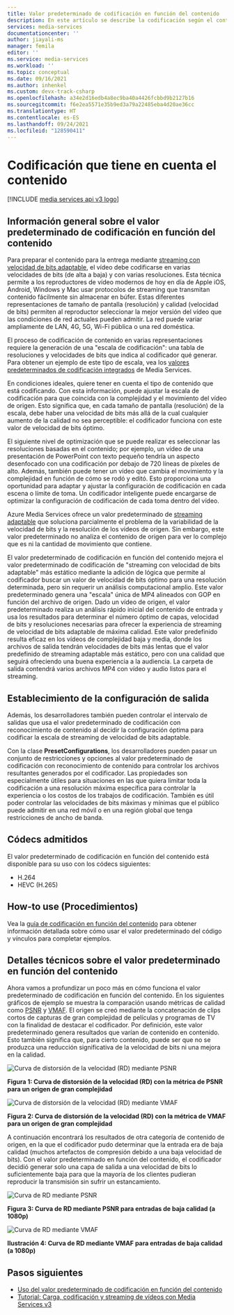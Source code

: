 ```yaml
---
title: Valor predeterminado de codificación en función del contenido
description: En este artículo se describe la codificación según el contenido en Microsoft Azure Media Services v3.
services: media-services
documentationcenter: ''
author: jiayali-ms
manager: femila
editor: ''
ms.service: media-services
ms.workload: ''
ms.topic: conceptual
ms.date: 09/16/2021
ms.author: inhenkel
ms.custom: devx-track-csharp
ms.openlocfilehash: a34e2d16edb4a8ec9ba40a4426fcbbd9b2127b16
ms.sourcegitcommit: f6e2ea5571e35b9ed3a79a22485eba4d20ae36cc
ms.translationtype: HT
ms.contentlocale: es-ES
ms.lasthandoff: 09/24/2021
ms.locfileid: "128590411"
---
```

# <a name="content-aware-encoding"></a>Codificación que tiene en cuenta el contenido

[!INCLUDE [media services api v3 logo](./includes/v3-hr.md)]

## <a name="overview-of-the-content-aware-encoding-preset"></a>Información general sobre el valor predeterminado de codificación en función del contenido

Para preparar el contenido para la entrega mediante [streaming con velocidad de bits adaptable](https://en.wikipedia.org/wiki/Adaptive_bitrate_streaming), el vídeo debe codificarse en varias velocidades de bits (de alta a baja) y con varias resoluciones. Esta técnica permite a los reproductores de vídeo modernos de hoy en día de Apple iOS, Android, Windows y Mac usar protocolos de streaming que transmitan contenido fácilmente sin almacenar en búfer. Estas diferentes representaciones de tamaño de pantalla (resolución) y calidad (velocidad de bits) permiten al reproductor seleccionar la mejor versión del vídeo que las condiciones de red actuales pueden admitir. La red puede variar ampliamente de LAN, 4G, 5G, Wi-Fi pública o una red doméstica.

El proceso de codificación de contenido en varias representaciones requiere la generación de una "escala de codificación": una tabla de resoluciones y velocidades de bits que indica al codificador qué generar. Para obtener un ejemplo de este tipo de escala, vea los [valores predeterminados de codificación integrados](/rest/api/media/transforms/createorupdate#encodernamedpreset) de Media Services.

En condiciones ideales, quiere tener en cuenta el tipo de contenido que está codificando. Con esta información, puede ajustar la escala de codificación para que coincida con la complejidad y el movimiento del vídeo de origen. Esto significa que, en cada tamaño de pantalla (resolución) de la escala, debe haber una velocidad de bits más allá de la cual cualquier aumento de la calidad no sea perceptible: el codificador funciona con este valor de velocidad de bits óptimo.

El siguiente nivel de optimización que se puede realizar es seleccionar las resoluciones basadas en el contenido; por ejemplo, un vídeo de una presentación de PowerPoint con texto pequeño tendría un aspecto desenfocado con una codificación por debajo de 720 líneas de píxeles de alto. Además, también puede tener un vídeo que cambia el movimiento y la complejidad en función de cómo se rodó y editó.  Esto proporciona una oportunidad para adaptar y ajustar la configuración de codificación en cada escena o límite de toma. Un codificador inteligente puede encargarse de optimizar la configuración de codificación de cada toma dentro del vídeo.

Azure Media Services ofrece un valor predeterminado de [streaming adaptable](encode-autogen-bitrate-ladder.md) que soluciona parcialmente el problema de la variabilidad de la velocidad de bits y la resolución de los vídeos de origen. Sin embargo, este valor predeterminado no analiza el contenido de origen para ver lo complejo que es ni la cantidad de movimiento que contiene. 

El valor predeterminado de codificación en función del contenido mejora el valor predeterminado de codificación de "streaming con velocidad de bits adaptable" más estático mediante la adición de lógica que permite al codificador buscar un valor de velocidad de bits óptimo para una resolución determinada, pero sin requerir un análisis computacional amplio. Este valor predeterminado genera una "escala" única de MP4 alineados con GOP en función del archivo de origen. Dado un vídeo de origen, el valor predeterminado realiza un análisis rápido inicial del contenido de entrada y usa los resultados para determinar el número óptimo de capas, velocidad de bits y resoluciones necesarias para ofrecer la experiencia de streaming de velocidad de bits adaptable de máxima calidad. Este valor predefinido resulta eficaz en los vídeos de complejidad baja y media, donde los archivos de salida tendrán velocidades de bits más lentas que el valor predefinido de streaming adaptable más estático, pero con una calidad que seguirá ofreciendo una buena experiencia a la audiencia. La carpeta de salida contendrá varios archivos MP4 con vídeo y audio listos para el streaming.

## <a name="configure-output-settings"></a>Establecimiento de la configuración de salida

Además, los desarrolladores también pueden controlar el intervalo de salidas que usa el valor predeterminado de codificación con reconocimiento de contenido al decidir la configuración óptima para codificar la escala de streaming de velocidad de bits adaptable.

Con la clase **PresetConfigurations**, los desarrolladores pueden pasar un conjunto de restricciones y opciones al valor predeterminado de codificación con reconocimiento de contenido para controlar los archivos resultantes generados por el codificador. Las propiedades son especialmente útiles para situaciones en las que quiera limitar toda la codificación a una resolución máxima específica para controlar la experiencia o los costos de los trabajos de codificación.  También es útil poder controlar las velocidades de bits máximas y mínimas que el público puede admitir en una red móvil o en una región global que tenga restricciones de ancho de banda.

## <a name="supported-codecs"></a>Códecs admitidos

El valor predeterminado de codificación en función del contenido está disponible para su uso con los códecs siguientes:
-  H.264
-  HEVC (H.265)

## <a name="how-to-use"></a>How-to use (Procedimientos)

Vea la [guía de codificación en función del contenido](./encode-content-aware-How-to.md) para obtener información detallada sobre cómo usar el valor predeterminado del código y vínculos para completar ejemplos.

## <a name="technical-details-on-content-aware-preset"></a>Detalles técnicos sobre el valor predeterminado en función del contenido

Ahora vamos a profundizar un poco más en cómo funciona el valor predeterminado de codificación en función del contenido.  En los siguientes gráficos de ejemplo se muestra la comparación usando métricas de calidad como [PSNR](https://en.wikipedia.org/wiki/Peak_signal-to-noise_ratio) y [VMAF](https://en.wikipedia.org/wiki/Video_Multimethod_Assessment_Fusion). El origen se creó mediante la concatenación de clips cortos de capturas de gran complejidad de películas y programas de TV con la finalidad de destacar el codificador. Por definición, este valor predeterminado genera resultados que varían de contenido en contenido. Esto también significa que, para cierto contenido, puede ser que no se produzca una reducción significativa de la velocidad de bits ni una mejora en la calidad.

![Curva de distorsión de la velocidad (RD) mediante PSNR](media/encode-content-aware-concept/msrv1.png)

**Figura 1: Curva de distorsión de la velocidad (RD) con la métrica de PSNR para un origen de gran complejidad**

![Curva de distorsión de la velocidad (RD) mediante VMAF](media/encode-content-aware-concept/msrv2.png)

**Figura 2: Curva de distorsión de la velocidad (RD) con la métrica de VMAF para un origen de gran complejidad**

A continuación encontrará los resultados de otra categoría de contenido de origen, en la que el codificador pudo determinar que la entrada era de baja calidad (muchos artefactos de compresión debido a una baja velocidad de bits). Con el valor predeterminado en función del contenido, el codificador decidió generar solo una capa de salida a una velocidad de bits lo suficientemente baja para que la mayoría de los clientes pudieran reproducir la transmisión sin sufrir un estancamiento.

![Curva de RD mediante PSNR](media/encode-content-aware-concept/msrv3.png)

**Figura 3: Curva de RD mediante PSNR para entradas de baja calidad (a 1080p)**

![Curva de RD mediante VMAF](media/encode-content-aware-concept/msrv4.png)

**Ilustración 4: Curva de RD mediante VMAF para entradas de baja calidad (a 1080p)**

  
## <a name="next-steps"></a>Pasos siguientes
* [Uso del valor predeterminado de codificación en función del contenido](encode-content-aware-how-to.md)
* [Tutorial: Carga, codificación y streaming de vídeos con Media Services v3](stream-files-tutorial-with-api.md)